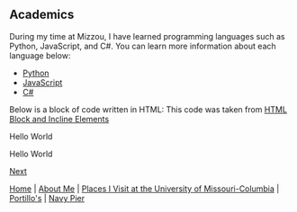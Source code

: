 ## Academics
During my time at Mizzou, I have learned programming languages such as Python, JavaScript, and C#. You can learn more information about each language below:
- [Python](https://www.w3schools.com/python/)
- [JavaScript](https://www.w3schools.com/js/)
- [C#](https://www.w3schools.com/cs/index.php)

Below is a block of code written in HTML:
This code was taken from [HTML Block and Incline Elements](https://www.w3schools.com/html/html_blocks.asp)

<p>Hello World</p>
<div>Hello World</div>

[Next](/markdown_three.md)

[Home](/markdown_home.md) | [About Me](/markdown_one.md) | [Places I Visit at the University of Missouri-Columbia](/markdown_three.md) | [Portillo's](/markdown_four.md) | [Navy Pier](/markdown_five.md)
